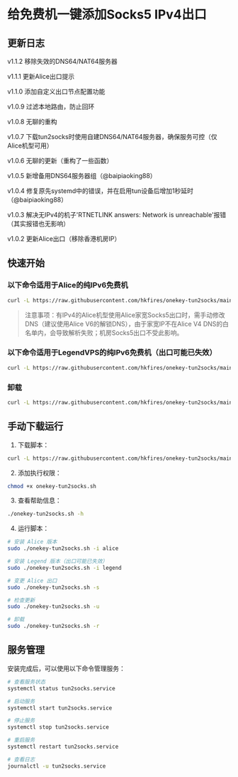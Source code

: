 # 给免费机一键添加Socks5 IPv4出口

## 更新日志
v1.1.2 移除失效的DNS64/NAT64服务器

v1.1.1 更新Alice出口提示

v1.1.0 添加自定义出口节点配置功能

v1.0.9 过滤本地路由，防止回环

v1.0.8 无聊的重构

v1.0.7 下载tun2socks时使用自建DNS64/NAT64服务器，确保服务可控（仅Alice机型可用）

v1.0.6 无聊的更新（重构了一些函数）

v1.0.5 新增备用DNS64服务器组（@baipiaoking88）

v1.0.4 修复原先systemd中的错误，并在启用tun设备后增加1秒延时（@baipiaoking88）

v1.0.3 解决无IPv4的机子'RTNETLINK answers: Network is unreachable'报错（其实报错也无影响）

v1.0.2 更新Alice出口（移除香港机房IP）

## 快速开始

### 以下命令适用于Alice的纯IPv6免费机
```bash
curl -L https://raw.githubusercontent.com/hkfires/onekey-tun2socks/main/onekey-tun2socks.sh -o onekey-tun2socks.sh && chmod +x onekey-tun2socks.sh && sudo ./onekey-tun2socks.sh -i alice
```

> 注意事项：有IPv4的Alice机型使用Alice家宽Socks5出口时，需手动修改DNS（建议使用Alice V6的解锁DNS），由于家宽IP不在Alice V4 DNS的白名单内，会导致解析失败；机房Socks5出口不受此影响。

### 以下命令适用于LegendVPS的纯IPv6免费机（出口可能已失效）
```bash
curl -L https://raw.githubusercontent.com/hkfires/onekey-tun2socks/main/onekey-tun2socks.sh -o onekey-tun2socks.sh && chmod +x onekey-tun2socks.sh && sudo ./onekey-tun2socks.sh -i legend
```

### 卸载
```bash
curl -L https://raw.githubusercontent.com/hkfires/onekey-tun2socks/main/onekey-tun2socks.sh -o onekey-tun2socks.sh && chmod +x onekey-tun2socks.sh && sudo ./onekey-tun2socks.sh -r
```

## 手动下载运行

1. 下载脚本：
```bash
curl -L https://raw.githubusercontent.com/hkfires/onekey-tun2socks/main/onekey-tun2socks.sh -o onekey-tun2socks.sh
```

2. 添加执行权限：
```bash
chmod +x onekey-tun2socks.sh
```

3. 查看帮助信息：
```bash
./onekey-tun2socks.sh -h
```

4. 运行脚本：
```bash
# 安装 Alice 版本
sudo ./onekey-tun2socks.sh -i alice

# 安装 Legend 版本（出口可能已失效）
sudo ./onekey-tun2socks.sh -i legend

# 变更 Alice 出口
sudo ./onekey-tun2socks.sh -s

# 检查更新
sudo ./onekey-tun2socks.sh -u

# 卸载
sudo ./onekey-tun2socks.sh -r
```

## 服务管理

安装完成后，可以使用以下命令管理服务：

```bash
# 查看服务状态
systemctl status tun2socks.service

# 启动服务
systemctl start tun2socks.service

# 停止服务
systemctl stop tun2socks.service

# 重启服务
systemctl restart tun2socks.service

# 查看日志
journalctl -u tun2socks.service
```
